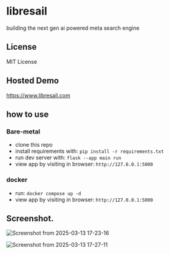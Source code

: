 # libresail
building the next gen ai powered meta search engine

## License
MIT License 

## Hosted Demo
https://www.libresail.com

## how to use
### Bare-metal
- clone this repo
- install requirements with: `pip install -r requirements.txt`
- run dev server with: `flask --app main run`
- view app by visiting in browser: `http://127.0.0.1:5000`

### docker
- run: `docker compose up -d`
- view app by visiting in browser: `http://127.0.0.1:5000`

## Screenshot.

![Screenshot from 2025-03-13 17-23-16](https://github.com/user-attachments/assets/fc6ed4c4-7d3b-4a75-acab-968341621771)

![Screenshot from 2025-03-13 17-27-11](https://github.com/user-attachments/assets/eae60eb4-ccd6-4003-be55-1f118fc3eef7)
